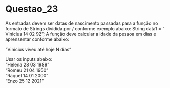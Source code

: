 # Questao_23
As entradas devem ser datas de nascimento passadas para a função no formato de Strings dividida por / conforme exemplo abaixo:
String data1 = “ Vinicius 14 02 92”;
A função deve calcular a idade da pessoa em dias e aprensentar conforme abaixo:

“Vinicius viveu até hoje N dias”

Usar os inputs abaixo:\
“Helena 28 03 1989”\
“Romeu 21 04 1950”\
“Raquel 14 01 2000”\
“Enzo 25 12 2021”
